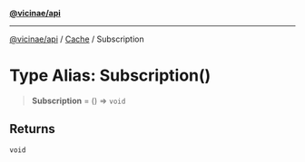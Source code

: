 [**@vicinae/api**](../../../../README.md)

***

[@vicinae/api](../../../../README.md) / [Cache](../README.md) / Subscription

# Type Alias: Subscription()

> **Subscription** = () => `void`

## Returns

`void`
